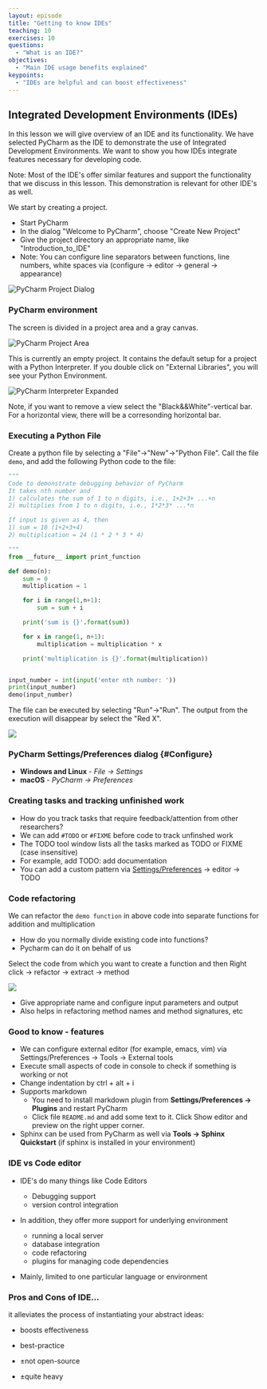 ```yaml
---
layout: episode
title: "Getting to know IDEs"
teaching: 10
exercises: 10
questions:
  - "What is an IDE?"
objectives:
  - "Main IDE usage benefits explained"
keypoints:
  - "IDEs are helpful and can boost effectiveness"
---
```


## Integrated Development Environments (IDEs)

In this lesson we will give overview of an IDE and its functionality. We have selected PyCharm as the IDE to demonstrate the use of Integrated Development Environments. We want to show you how
IDEs integrate features necessary for developing code.

Note: Most of the IDE's offer similar features and support the functionality that we discuss in this lesson. This demonstration is relevant
for other IDE's as well.

We start by creating a project.
 - Start PyCharm
 - In the dialog "Welcome to PyCharm", choose "Create New Project"
 - Give the project directory an appropriate name, like "Introduction_to_IDE"
 - Note: You can configure line separators between functions, line numbers, white spaces via (configure -> editor -> general -> appearance)

![PyCharm Project Dialog](../img/PyC_proj_dialog.png)

### PyCharm environment
The screen is divided in a project area and a gray canvas.

![PyCharm Project Area](../img/ide_introduction.png)

This is currently an empty project. It contains the default setup for a project with a Python Interpreter.
If you double click on "External Libraries", you will see your Python Environment.

![PyCharm Interpreter Expanded](../img/ide_introduction_libraries.png)

Note, if you want to remove a view select the "Black&&White"-vertical bar. For a horizontal view,
there will be a corresonding horizontal bar.

### Executing a Python File

Create a python file by selecting a "File"->"New"->"Python File". Call the file `demo`, and add the following
Python code to the file:

```python
"""
Code to demonstrate debugging behavior of PyCharm
It takes nth number and
1) calculates the sum of 1 to n digits, i.e., 1+2+3+ ...+n
2) multiplies from 1 to n digits, i.e., 1*2*3* ...*n

If input is given as 4, then
1) sum = 10 (1+2+3+4)
2) multiplication = 24 (1 * 2 * 3 * 4)

"""
from __future__ import print_function

def demo(n):
    sum = 0
    multiplication = 1

    for i in range(1,n+1):
        sum = sum + i

    print('sum is {}'.format(sum))

    for x in range(1, n+1):
        multiplication = multiplication * x

    print('multiplication is {}'.format(multiplication))


input_number = int(input('enter nth number: '))
print(input_number)
demo(input_number)
```

The file can be executed by selecting "Run"->"Run". The output from the execution will disappear
by select the "Red X".

![](../img/ide_program_hello.png)

### PyCharm Settings/Preferences dialog {#Configure}

- **Windows and Linux** - *File -> Settings* 
- **macOS** - *PyCharm -> Preferences*

### Creating tasks and tracking unfinished work
- How do you track tasks that require feedback/attention from other researchers?
- We can add `#TODO` or `#FIXME` before code to track unfinshed work
- The TODO tool window lists all the tasks marked as TODO or FIXME (case insensitive)
- For example, add TODO: add documentation 
- You can add a custom pattern via [Settings/Preferences](#Configure) -> editor -> TODO

### Code refactoring

We can refactor the `demo function` in above code into separate functions for addition and multiplication
- How do you normally divide existing code into functions?
- Pycharm can do it on behalf of us

Select the code from which you want to create a function and then Right click -> refactor -> extract -> method

![](../img/ide_code_refactoring.png)

- Give appropriate name and configure input parameters and output
- Also helps in refactoring method names and method signatures, etc

### Good to know - features

- We can configure external editor (for example, emacs, vim) via Settings/Preferences -> Tools -> External tools
- Execute small aspects of code in console to check if something is working or not
- Change indentation by ctrl + alt + i
- Supports markdown
    - You need to install markdown plugin from **Settings/Preferences -> Plugins** and restart PyCharm
    - Click file `README.md` and add some text to it. Click Show editor and preview on the right upper corner.
- Sphinx can be used from PyCharm as well via **Tools -> Sphinx Quickstart** (if sphinx is installed in your environment) 

### IDE vs Code editor

- IDE's do many things like Code Editors
    - Debugging support
    - version control integration

- In addition, they offer more support for underlying environment
    - running a local server
    - database integration
    - code refactoring
    - plugins for managing code dependencies

- Mainly, limited to one particular language or environment

### Pros and Cons of IDE...
it alleviates the process of instantiating your abstract ideas:
- boosts effectiveness
- best-practice

- ±not open-source
- ±quite heavy
